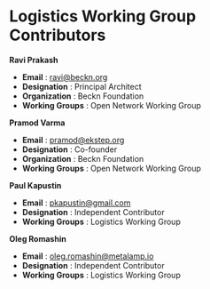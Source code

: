 # Logistics Working Group Contributors

**Ravi Prakash**  
* __Email__ : ravi@beckn.org
* __Designation__ : Principal Architect
* __Organization__ : Beckn Foundation
* __Working Groups__ : Open Network Working Group

**Pramod Varma** 
* __Email__ : pramod@ekstep.org
* __Designation__ : Co-founder
* __Organization__ : Beckn Foundation
* __Working Groups__ : Open Network Working Group

**Paul Kapustin**
* __Email__ : pkapustin@gmail.com
* __Designation__ : Independent Contributor
* __Working Groups__ : Logistics Working Group

**Oleg Romashin**
* __Email__ : oleg.romashin@metalamp.io
* __Designation__ : Independent Contributor
* __Working Groups__ : Logistics Working Group